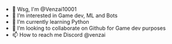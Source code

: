 - 👋 Wsg, I'm @Venzai10001
- 👀 I’m interested in Game dev, ML and Bots
- 🌱 I’m currently learning Python
- 💞️ I’m looking to collaborate on Github for Game dev purposes
- 📫 How to reach me 
Discord @venzai


<!---
DeVenzai10001/DeVenzai10001 is a ✨ special ✨ repository because its `README.md` (this file) appears on your GitHub profile.
You can click the Preview link to take a look at your changes.
--->
